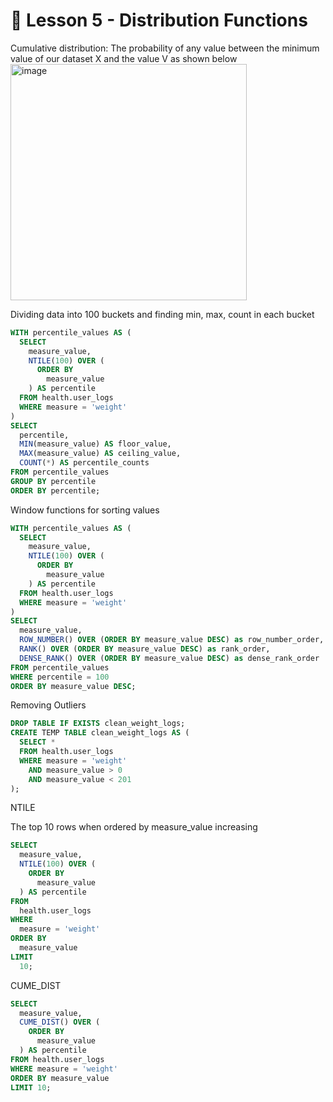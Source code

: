 # 📍 Lesson 5 - Distribution Functions

Cumulative distribution: The probability of any value between the minimum value of our dataset X and the value V as shown below
<img width="378" alt="image" src="https://github.com/sarathchandrikak/Serious-SQL/assets/65502906/15632de0-0e69-4199-b79f-0fbcf6508cb8">


Dividing data into 100 buckets and finding min, max, count in each bucket
```sql
WITH percentile_values AS (
  SELECT
    measure_value,
    NTILE(100) OVER (
      ORDER BY
        measure_value
    ) AS percentile
  FROM health.user_logs
  WHERE measure = 'weight'
)
SELECT
  percentile,
  MIN(measure_value) AS floor_value,
  MAX(measure_value) AS ceiling_value,
  COUNT(*) AS percentile_counts
FROM percentile_values
GROUP BY percentile
ORDER BY percentile;
```

Window functions for sorting values
```sql
WITH percentile_values AS (
  SELECT
    measure_value,
    NTILE(100) OVER (
      ORDER BY
        measure_value
    ) AS percentile
  FROM health.user_logs
  WHERE measure = 'weight'
)
SELECT
  measure_value,
  ROW_NUMBER() OVER (ORDER BY measure_value DESC) as row_number_order,
  RANK() OVER (ORDER BY measure_value DESC) as rank_order,
  DENSE_RANK() OVER (ORDER BY measure_value DESC) as dense_rank_order
FROM percentile_values
WHERE percentile = 100
ORDER BY measure_value DESC;
```


Removing Outliers
```sql
DROP TABLE IF EXISTS clean_weight_logs;
CREATE TEMP TABLE clean_weight_logs AS (
  SELECT *
  FROM health.user_logs
  WHERE measure = 'weight'
    AND measure_value > 0
    AND measure_value < 201
);
```

NTILE 

The top 10 rows when ordered by measure_value increasing

```sql
SELECT
  measure_value,
  NTILE(100) OVER (
    ORDER BY
      measure_value
  ) AS percentile
FROM
  health.user_logs
WHERE
  measure = 'weight'
ORDER BY
  measure_value
LIMIT
  10;
```

CUME_DIST 

```sql
SELECT
  measure_value,
  CUME_DIST() OVER (
    ORDER BY
      measure_value
  ) AS percentile
FROM health.user_logs
WHERE measure = 'weight'
ORDER BY measure_value
LIMIT 10;
```
